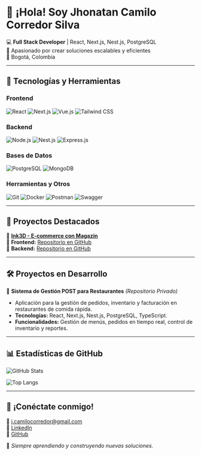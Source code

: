# 👋 ¡Hola! Soy Jhonatan Camilo Corredor Silva

💻 **Full Stack Developer** | React, Next.js, Nest.js, PostgreSQL  
🚀 Apasionado por crear soluciones escalables y eficientes  
📌 Bogotá, Colombia  

---

## 🔧 Tecnologías y Herramientas

### **Frontend**
![React](https://img.shields.io/badge/React-20232A?style=flat&logo=react&logoColor=61DAFB)
![Next.js](https://img.shields.io/badge/Next.js-black?style=flat&logo=next.js&logoColor=white)
![Vue.js](https://img.shields.io/badge/Vue.js-4FC08D?style=flat&logo=vue.js&logoColor=white)
![Tailwind CSS](https://img.shields.io/badge/Tailwind_CSS-38B2AC?style=flat&logo=tailwind-css&logoColor=white)

### **Backend**
![Node.js](https://img.shields.io/badge/Node.js-339933?style=flat&logo=node.js&logoColor=white)
![Nest.js](https://img.shields.io/badge/Nest.js-E0234E?style=flat&logo=nestjs&logoColor=white)
![Express.js](https://img.shields.io/badge/Express.js-000000?style=flat&logo=express&logoColor=white)

### **Bases de Datos**
![PostgreSQL](https://img.shields.io/badge/PostgreSQL-336791?style=flat&logo=postgresql&logoColor=white)
![MongoDB](https://img.shields.io/badge/MongoDB-47A248?style=flat&logo=mongodb&logoColor=white)

### **Herramientas y Otros**
![Git](https://img.shields.io/badge/Git-F05032?style=flat&logo=git&logoColor=white)
![Docker](https://img.shields.io/badge/Docker-2496ED?style=flat&logo=docker&logoColor=white)
![Postman](https://img.shields.io/badge/Postman-FF6C37?style=flat&logo=postman&logoColor=white)
![Swagger](https://img.shields.io/badge/Swagger-85EA2D?style=flat&logo=swagger&logoColor=black)

---

## 📌 Proyectos Destacados

🚀 **[Ink3D - E-commerce con Magazin](https://ink3d-tech-2-0.vercel.app/home)**  
📂 **Frontend:** [Repositorio en GitHub](https://github.com/Ink3d-tech/ink3d-tech-2.0)  
📂 **Backend:** [Repositorio en GitHub](https://github.com/Ink3d-tech/Project-INK3D-Back-)  

---

## 🛠 Proyectos en Desarrollo  

🍔 **Sistema de Gestión POST para Restaurantes** *(Repositorio Privado)*  
- Aplicación para la gestión de pedidos, inventario y facturación en restaurantes de comida rápida.  
- **Tecnologías:** React, Next.js, Nest.js, PostgreSQL, TypeScript.  
- **Funcionalidades:** Gestión de menús, pedidos en tiempo real, control de inventario y reportes.  

---

## 📊 Estadísticas de GitHub

![GitHub Stats](https://github-readme-stats.vercel.app/api?username=Camiloc7&show_icons=true&theme=radical)

![Top Langs](https://github-readme-stats.vercel.app/api/top-langs/?username=Camiloc7&layout=compact&theme=radical)

---

## 💬 ¡Conéctate conmigo!  
📩 j.camilocorredor@gmail.com  
🔗 [LinkedIn](https://www.linkedin.com/in/jcamilocorredor)  
🔗 [GitHub](https://github.com/Camiloc7)  

🚀 _Siempre aprendiendo y construyendo nuevas soluciones._
